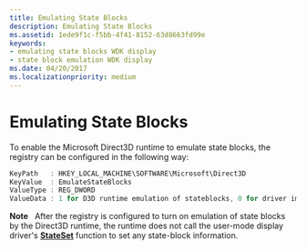 ```yaml
---
title: Emulating State Blocks
description: Emulating State Blocks
ms.assetid: 1ede9f1c-f5bb-4f41-8152-63d8663fd99e
keywords:
- emulating state blocks WDK display
- state block emulation WDK display
ms.date: 04/20/2017
ms.localizationpriority: medium
---
```


# Emulating State Blocks


To enable the Microsoft Direct3D runtime to emulate state blocks, the registry can be configured in the following way:

```cpp
KeyPath   : HKEY_LOCAL_MACHINE\SOFTWARE\Microsoft\Direct3D
KeyValue  : EmulateStateBlocks
ValueType : REG_DWORD
ValueData : 1 for D3D runtime emulation of stateblocks, 0 for driver implementation (default).
```

**Note**   After the registry is configured to turn on emulation of state blocks by the Direct3D runtime, the runtime does not call the user-mode display driver's [**StateSet**](https://msdn.microsoft.com/library/windows/hardware/ff569730) function to set any state-block information.

 

 

 





